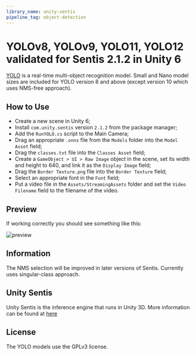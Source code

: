 ```yaml
---
library_name: unity-sentis
pipeline_tag: object-detection
---
```

# YOLOv8, YOLOv9, YOLO11, YOLO12 validated for Sentis 2.1.2 in Unity 6

[YOLO](https://docs.ultralytics.com/models/) is a real-time multi-object recognition model.
Small and Nano model sizes are included for YOLO version 8 and above (except version 10 which uses NMS-free approach).

## How to Use

* Create a new scene in Unity 6;
* Install `com.unity.sentis` version `2.1.2` from the package manager;
* Add the `RunYOLO.cs` script to the Main Camera;
* Drag an appropriate `.onnx` file from the `Models` folder into the `Model Asset` field;
* Drag the `classes.txt` file into the `Classes Asset` field;
* Create a `GameObject > UI > Raw Image` object in the scene, set its width and height to 640, and link it as the `Display Image` field;
* Drag the `Border Texture.png` file into the `Border Texture` field;
* Select an appropriate font in the `Font` field;
* Put a video file in the `Assets/StreamingAssets` folder and set the `Video Filename` field to the filename of the video.

## Preview
If working correctly you should see something like this:

![preview](preview.jpg)

## Information
The NMS selection will be improved in later versions of Sentis. Currently uses singular-class approach.

## Unity Sentis
Unity Sentis is the inference engine that runs in Unity 3D. More information can be found at [here](https://unity.com/products/sentis)

## License
The YOLO models use the GPLv3 license.